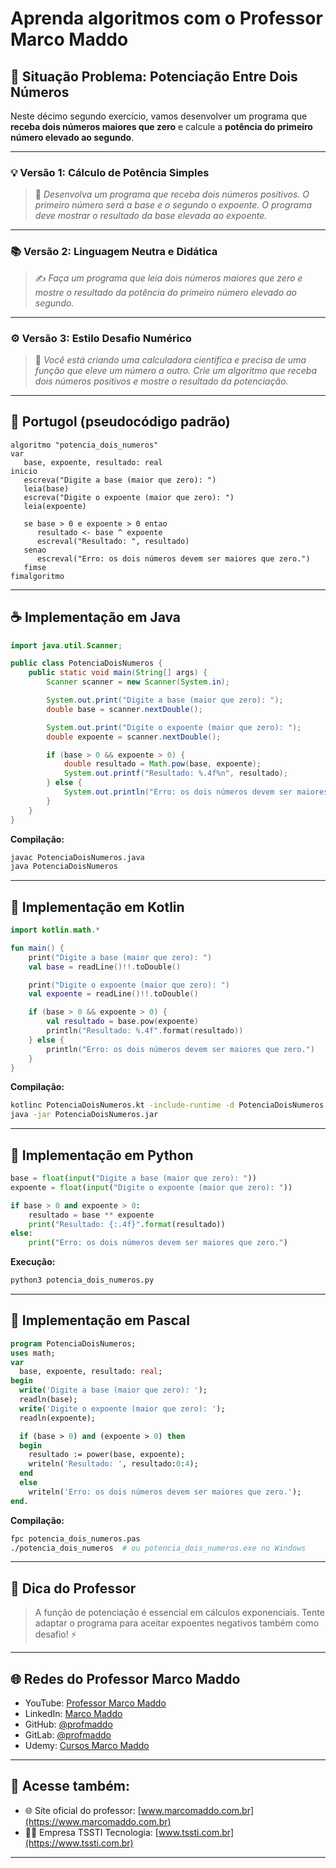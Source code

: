 # Aprenda algoritmos com o Professor Marco Maddo

## 🧠 Situação Problema: Potenciação Entre Dois Números

Neste décimo segundo exercício, vamos desenvolver um programa que **receba dois números maiores que zero** e calcule a **potência do primeiro número elevado ao segundo**.

---

### 💡 Versão 1: Cálculo de Potência Simples
> 🔢 *Desenvolva um programa que receba dois números positivos. O primeiro número será a base e o segundo o expoente. O programa deve mostrar o resultado da base elevada ao expoente.*

---

### 📚 Versão 2: Linguagem Neutra e Didática
> ✍️ *Faça um programa que leia dois números maiores que zero e mostre o resultado da potência do primeiro número elevado ao segundo.*

---

### ⚙️ Versão 3: Estilo Desafio Numérico
> 🚀 *Você está criando uma calculadora científica e precisa de uma função que eleve um número a outro. Crie um algoritmo que receba dois números positivos e mostre o resultado da potenciação.*

---

## 💬 Portugol (pseudocódigo padrão)

```portugol
algoritmo "potencia_dois_numeros"
var
   base, expoente, resultado: real
inicio
   escreva("Digite a base (maior que zero): ")
   leia(base)
   escreva("Digite o expoente (maior que zero): ")
   leia(expoente)

   se base > 0 e expoente > 0 entao
      resultado <- base ^ expoente
      escreval("Resultado: ", resultado)
   senao
      escreval("Erro: os dois números devem ser maiores que zero.")
   fimse
fimalgoritmo
```

---

## ☕ Implementação em Java

```java
import java.util.Scanner;

public class PotenciaDoisNumeros {
    public static void main(String[] args) {
        Scanner scanner = new Scanner(System.in);

        System.out.print("Digite a base (maior que zero): ");
        double base = scanner.nextDouble();

        System.out.print("Digite o expoente (maior que zero): ");
        double expoente = scanner.nextDouble();

        if (base > 0 && expoente > 0) {
            double resultado = Math.pow(base, expoente);
            System.out.printf("Resultado: %.4f%n", resultado);
        } else {
            System.out.println("Erro: os dois números devem ser maiores que zero.");
        }
    }
}
```

**Compilação:**
```bash
javac PotenciaDoisNumeros.java
java PotenciaDoisNumeros
```

---

## 💙 Implementação em Kotlin

```kotlin
import kotlin.math.*

fun main() {
    print("Digite a base (maior que zero): ")
    val base = readLine()!!.toDouble()

    print("Digite o expoente (maior que zero): ")
    val expoente = readLine()!!.toDouble()

    if (base > 0 && expoente > 0) {
        val resultado = base.pow(expoente)
        println("Resultado: %.4f".format(resultado))
    } else {
        println("Erro: os dois números devem ser maiores que zero.")
    }
}
```

**Compilação:**
```bash
kotlinc PotenciaDoisNumeros.kt -include-runtime -d PotenciaDoisNumeros.jar
java -jar PotenciaDoisNumeros.jar
```

---

## 🐍 Implementação em Python

```python
base = float(input("Digite a base (maior que zero): "))
expoente = float(input("Digite o expoente (maior que zero): "))

if base > 0 and expoente > 0:
    resultado = base ** expoente
    print("Resultado: {:.4f}".format(resultado))
else:
    print("Erro: os dois números devem ser maiores que zero.")
```

**Execução:**
```bash
python3 potencia_dois_numeros.py
```

---

## 🧙 Implementação em Pascal

```pascal
program PotenciaDoisNumeros;
uses math;
var
  base, expoente, resultado: real;
begin
  write('Digite a base (maior que zero): ');
  readln(base);
  write('Digite o expoente (maior que zero): ');
  readln(expoente);

  if (base > 0) and (expoente > 0) then
  begin
    resultado := power(base, expoente);
    writeln('Resultado: ', resultado:0:4);
  end
  else
    writeln('Erro: os dois números devem ser maiores que zero.');
end.
```

**Compilação:**
```bash
fpc potencia_dois_numeros.pas
./potencia_dois_numeros  # ou potencia_dois_numeros.exe no Windows
```

---

## 🧠 Dica do Professor
> A função de potenciação é essencial em cálculos exponenciais. Tente adaptar o programa para aceitar expoentes negativos também como desafio! ⚡

---

## 🌐 Redes do Professor Marco Maddo

- YouTube: [Professor Marco Maddo](https://www.youtube.com/@ProfessorMarcoMaddo)
- LinkedIn: [Marco Maddo](https://www.linkedin.com/in/marcomaddo/)
- GitHub: [@profmaddo](https://github.com/profmaddo)
- GitLab: [@profmaddo](https://gitlab.com/profmaddo)
- Udemy: [Cursos Marco Maddo](https://www.udemy.com/user/marcomaddo/)

---

## 🚀 Acesse também:

- 🌐 Site oficial do professor: [www.marcomaddo.com.br](https://www.marcomaddo.com.br)
- 🧑‍💼 Empresa TSSTI Tecnologia: [www.tssti.com.br](https://www.tssti.com.br)

---
